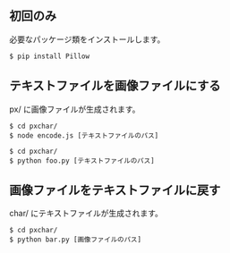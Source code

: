## 初回のみ
必要なパッケージ類をインストールします。
```
$ pip install Pillow
```

## テキストファイルを画像ファイルにする
px/ に画像ファイルが生成されます。
```
$ cd pxchar/
$ node encode.js [テキストファイルのパス]
```
```
$ cd pxchar/
$ python foo.py [テキストファイルのパス]
```

## 画像ファイルをテキストファイルに戻す
char/ にテキストファイルが生成されます。
```
$ cd pxchar/
$ python bar.py [画像ファイルのパス]
```

